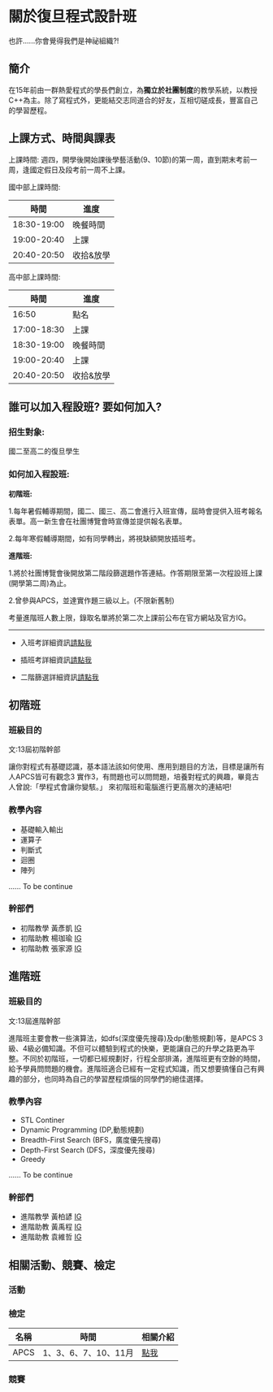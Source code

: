 
# 關於復旦程式設計班
也許......你會覺得我們是神祕組織?!

## 簡介
在15年前由一群熱愛程式的學長們創立，為**獨立於社團制度**的教學系統，以教授C++為主。除了寫程式外，更能結交志同道合的好友，互相切磋成長，豐富自己的學習歷程。

## 上課方式、時間與課表
上課時間: 週四，開學後開始課後學藝活動(9、10節)的第一周，直到期末考前一周，逢國定假日及段考前一周不上課。

國中部上課時間:

| 時間        | 進度      |
| ----------- | --------- |
| 18:30-19:00 | 晚餐時間  |
| 19:00-20:40 | 上課      |
| 20:40-20:50 | 收拾&放學 |

高中部上課時間:

| 時間        | 進度      |
| ----------- | --------- |
| 16:50       | 點名      |
| 17:00-18:30 | 上課      |
| 18:30-19:00 | 晚餐時間  |
| 19:00-20:40 | 上課      |
| 20:40-20:50 | 收拾&放學 |

## 誰可以加入程設班? 要如何加入?
### 招生對象:
國二至高二的復旦學生 
### 如何加入程設班:
**初階班:**

1.每年暑假輔導期間，國二、國三、高二會進行入班宣傳，屆時會提供入班考報名表單。高一新生會在社團博覽會時宣傳並提供報名表單。 

2.每年寒假輔導期間，如有同學轉出，將視缺額開放插班考。 

**進階班:**

1.將於社團博覽會後開放第二階段篩選題作答連結。作答期限至第一次程設班上課(開學第二周)為止。

2.曾參與APCS，並達實作題三級以上。(不限新舊制)

考量進階班人數上限，錄取名單將於第二次上課前公布在官方網站及官方IG。

---
- 入班考詳細資訊[請點我](https://fudan-computer-science.github.io/homepage/docs/intro/intro/%E5%85%A5%E7%8F%AD%E8%80%83%E8%A9%A6%E8%B3%87%E8%A8%8A#%E5%88%9D%E9%9A%8E%E5%85%A5%E7%8F%AD%E8%80%83) 

- 插班考詳細資訊[請點我](https://fudan-computer-science.github.io/homepage/docs/intro/intro/%E5%85%A5%E7%8F%AD%E8%80%83%E8%A9%A6%E8%B3%87%E8%A8%8A#%E5%88%9D%E9%9A%8E%E6%8F%92%E7%8F%AD%E8%80%83)

- 二階篩選詳細資訊[請點我](https://fudan-computer-science.github.io/homepage/docs/intro/intro/%E5%85%A5%E7%8F%AD%E8%80%83%E8%A9%A6%E8%B3%87%E8%A8%8A#%E9%80%B2%E9%9A%8E%E5%85%A5%E7%8F%AD%E8%80%83%E4%BA%8C%E6%AC%A1%E7%AF%A9%E9%81%B8)

## 初階班
### 班級目的
文:13屆初階幹部

讓你對程式有基礎認識，基本語法該如何使用、應用到題目的方法，目標是讓所有人APCS皆可有觀念3 實作3，有問題也可以問問題，培養對程式的興趣，畢竟古人曾說:「學程式會讓你變駭。」
來初階班和電腦進行更高層次的連結吧!

### 教學內容
- 基礎輸入輸出
- 運算子
- 判斷式
- 迴圈
- 陣列

...... To be continue

### 幹部們
- 初階教學 黃彥凱 [IG](https://www.instagram.com/hhuangyankai/)
- 初階助教 楊珈瑜 [IG](https://www.instagram.com/eedwang/)
- 初階助教 張家源 [IG](https://test.com)

## 進階班
### 班級目的
文:13屆進階幹部

進階班主要會教一些演算法，如dfs(深度優先搜尋)及dp(動態規劃)等，是APCS 3級、4級必備知識。不但可以體驗到程式的快樂，更能讓自己的升學之路更為平整。不同於初階班，一切都已經規劃好，行程全部排滿，進階班更有空餘的時間，給予學員問問題的機會。進階班適合已經有一定程式知識，而又想要搞懂自己有興趣的部分，也同時為自己的學習歷程煩惱的同學們的絕佳選擇。

### 教學內容
- STL Continer
- Dynamic Programming (DP,動態規劃)
- Breadth-First Search (BFS，廣度優先搜尋)
- Depth-First Search (DFS，深度優先搜尋)
- Greedy

...... To be continue

### 幹部們
- 進階教學 黃柏諺 [IG](https://www.instagram.com/bryanhuang324/)
- 進階助教 黃禹程 [IG](https://www.instagram.com/nowob.w/)
- 進階助教 袁維哲 [IG](https://test.com)

## 相關活動、競賽、檢定
### 活動

### 檢定

| 名稱 | 時間 | 相關介紹 |
| -------- | -------- | -------- |
| APCS     | 1、3、6、7、10、11月  |[點我](https://apcs.csie.ntnu.edu.tw/index.php/2025/03/20250331/)|

### 競賽

